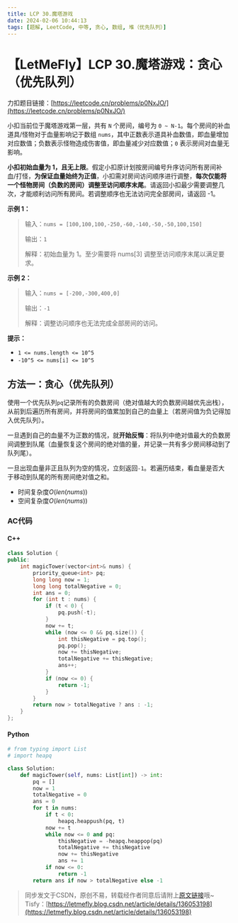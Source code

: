 ```yaml
---
title: LCP 30.魔塔游戏
date: 2024-02-06 10:44:13
tags: [题解, LeetCode, 中等, 贪心, 数组, 堆（优先队列）]
---
```


# 【LetMeFly】LCP 30.魔塔游戏：贪心（优先队列）

力扣题目链接：[https://leetcode.cn/problems/p0NxJO/](https://leetcode.cn/problems/p0NxJO/)

小扣当前位于魔塔游戏第一层，共有 `N` 个房间，编号为 `0 ~ N-1`。每个房间的补血道具/怪物对于血量影响记于数组 `nums`，其中正数表示道具补血数值，即血量增加对应数值；负数表示怪物造成伤害值，即血量减少对应数值；`0` 表示房间对血量无影响。

**小扣初始血量为 1，且无上限**。假定小扣原计划按房间编号升序访问所有房间补血/打怪，**为保证血量始终为正值**，小扣需对房间访问顺序进行调整，**每次仅能将一个怪物房间（负数的房间）调整至访问顺序末尾**。请返回小扣最少需要调整几次，才能顺利访问所有房间。若调整顺序也无法访问完全部房间，请返回 -1。


**示例 1：**
>输入：`nums = [100,100,100,-250,-60,-140,-50,-50,100,150]`
>
>输出：`1`
>
>解释：初始血量为 1。至少需要将 nums[3] 调整至访问顺序末尾以满足要求。

**示例 2：**
>输入：`nums = [-200,-300,400,0]`
>
>输出：`-1`
>
>解释：调整访问顺序也无法完成全部房间的访问。

**提示：**
- `1 <= nums.length <= 10^5`
- `-10^5 <= nums[i] <= 10^5`

## 方法一：贪心（优先队列）

使用一个优先队列```pq```记录所有的负数房间（绝对值越大的负数房间越优先出栈），从前到后遍历所有房间，并将房间的值累加到自己的血量上（若房间值为负记得加入优先队列）。

一旦遇到自己的血量不为正数的情况，就**开始反悔**：将队列中绝对值最大的负数房间调整到队尾（血量恢复这个房间的绝对值的量，并记录一共有多少房间移动到了队列尾）。

一旦出现血量非正且队列为空的情况，立刻返回```-1```。若遍历结束，看血量是否大于移动到队尾的所有房间绝对值之和。

+ 时间复杂度$O(len(nums))$
+ 空间复杂度$O(len(nums))$

### AC代码

#### C++

```cpp
class Solution {
public:
    int magicTower(vector<int>& nums) {
        priority_queue<int> pq;
        long long now = 1;
        long long totalNegative = 0;
        int ans = 0;
        for (int t : nums) {
            if (t < 0) {
                pq.push(-t);
            }
            now += t;
            while (now <= 0 && pq.size()) {
                int thisNegative = pq.top();
                pq.pop();
                now += thisNegative;
                totalNegative += thisNegative;
                ans++;
            }
            if (now <= 0) {
                return -1;
            }
        }
        return now > totalNegative ? ans : -1;
    }
};
```

#### Python

```python
# from typing import List
# import heapq

class Solution:
    def magicTower(self, nums: List[int]) -> int:
        pq = []
        now = 1
        totalNegative = 0
        ans = 0
        for t in nums:
            if t < 0:
                heapq.heappush(pq, t)
            now += t
            while now <= 0 and pq:
                thisNegative = -heapq.heappop(pq)
                totalNegative += thisNegative
                now += thisNegative
                ans += 1
            if now <= 0:
                return -1
        return ans if now > totalNegative else -1

```

> 同步发文于CSDN，原创不易，转载经作者同意后请附上[原文链接](https://blog.letmefly.xyz/2024/02/06/LeetCode%20LCP%2030.%20%E9%AD%94%E5%A1%94%E6%B8%B8%E6%88%8F/)哦~
> Tisfy：[https://letmefly.blog.csdn.net/article/details/136053198](https://letmefly.blog.csdn.net/article/details/136053198)
